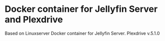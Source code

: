 # Docker container for Jellyfin Server and Plexdrive
Based on Linuxserver Docker container for Jellyfin Server. Plexdrive v.5.1.0
